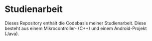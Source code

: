 # Studienarbeit
Dieses Repository enthält die Codebasis meiner Studienarbeit. Diese besteht aus einem Mikrocontroller- (C++) und einem Android-Projekt (Java). 

